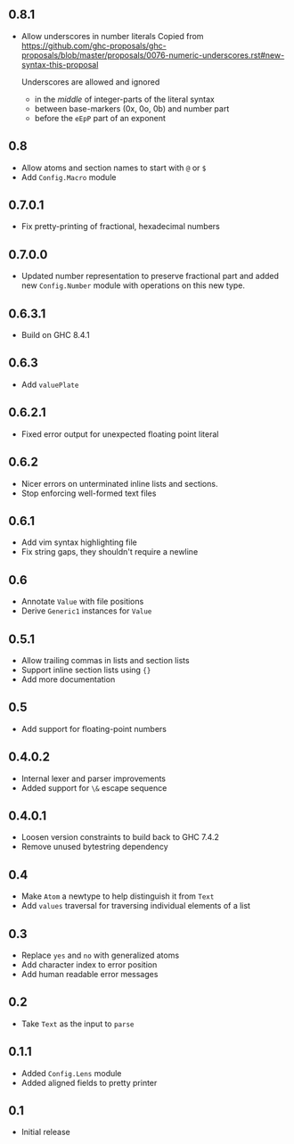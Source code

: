 0.8.1
---
* Allow underscores in number literals
  Copied from <https://github.com/ghc-proposals/ghc-proposals/blob/master/proposals/0076-numeric-underscores.rst#new-syntax-this-proposal>

  Underscores are allowed and ignored
  - in the *middle* of integer-parts of the literal syntax
  - between base-markers (0x, 0o, 0b) and number part
  - before the `eEpP` part of an exponent

0.8
---
* Allow atoms and section names to start with `@` or `$`
* Add `Config.Macro` module

0.7.0.1
---

* Fix pretty-printing of fractional, hexadecimal numbers

0.7.0.0
---
* Updated number representation to preserve fractional part
  and added new `Config.Number` module with operations on
  this new type.

0.6.3.1
---
* Build on GHC 8.4.1

0.6.3
---
* Add `valuePlate`

0.6.2.1
---
* Fixed error output for unexpected floating point literal

0.6.2
---
* Nicer errors on unterminated inline lists and sections.
* Stop enforcing well-formed text files

0.6.1
---
* Add vim syntax highlighting file
* Fix string gaps, they shouldn't require a newline

0.6
---
* Annotate `Value` with file positions
* Derive `Generic1` instances for `Value`

0.5.1
---
* Allow trailing commas in lists and section lists
* Support inline section lists using `{}`
* Add more documentation

0.5
----
* Add support for floating-point numbers

0.4.0.2
----
* Internal lexer and parser improvements
* Added support for `\&` escape sequence

0.4.0.1
----
* Loosen version constraints to build back to GHC 7.4.2
* Remove unused bytestring dependency

0.4
----
* Make `Atom` a newtype to help distinguish it from `Text`
* Add `values` traversal for traversing individual elements of a list

0.3
-----
* Replace `yes` and `no` with generalized atoms
* Add character index to error position
* Add human readable error messages

0.2
-----
* Take `Text` as the input to `parse`

0.1.1
-----
* Added `Config.Lens` module
* Added aligned fields to pretty printer

0.1
-----
* Initial release

